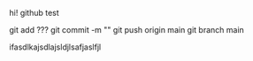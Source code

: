 hi!
github test

git add ???
git commit -m ""
git push origin main
git branch main

ifasdlkajsdlajsldjlsafjaslfjl